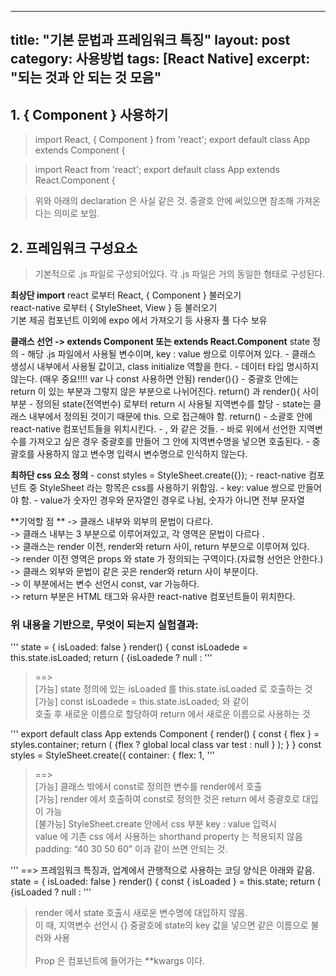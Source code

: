 

   
---
title: "기본 문법과 프레임워크 특징"
layout: post
category: 사용방법
tags: [React Native]
excerpt: "되는 것과 안 되는 것 모음"
---




## 1. { Component } 사용하기


>import React, { Component } from 'react';
>export default class App extends Component {

>import React from 'react';
>export default class App extends React.Component {

>위와 아래의 declaration 은 사실 같은 것.
>중괄호 안에 써있으면 참조해 가져온다는 의미로 보임.



## 2. 프레임워크 구성요소

>기본적으로 .js 파일로 구성되어있다.
>각 .js 파일은 거의 동일한 형태로 구성된다.

**최상단 import**
	react 로부터 React, { Component } 불러오기<br>
	react-native 로부터 { StyleSheet, View } 등 불러오기<br>
	기본 제공 컴포넌트 이외에 expo 에서 가져오기 등 사용자 풀 다수 보유<br>
    
**클래스 선언 -> extends Component 또는 extends React.Component**
	state 정의
		- 해당 .js 파일에서 사용될 변수이며, key : value 쌍으로 이루어져 있다.
		- 클래스 생성시 내부에서 사용될 값이고, class initialize 역할을 한다.
		- 데이터 타입 명시하지 않는다. (매우 중요!!!! var 나 const 사용하면 안됨)
	render(){}
		- 중괄호 안에는 return 이 있는 부분과 그렇지 않은 부분으로 나뉘어진다.
	return() 과 render(){ 사이 부분
		- 정의된 state(전역번수) 로부터 return 시 사용될 지역변수를 할당 
		- state는 클래스 내부에서 정의된 것이기 때문에 this. 으로 접근해야 함.
	return()
		- 소괄호 안에 react-native 컴포넌트들을 위치시킨다.
			- <View>, <Text> 와 같은 것들.
		- 바로 위에서 선언한 지역변수를 가져오고 싶은 경우
		중괄호를 만들어 그 안에 지역변수명을 넣으면 호출된다.
		- 중괄호를 사용하지 않고 변수명 입력시 변수명으로 인식하지 않는다.

**최하단 css 요소 정의**
	- const styles = StyleSheet.create({});
		- react-native 컴포넌트 중 StyleSheet 라는 항목은 css를 사용하기 위함임.
		- key: value 쌍으로 만들어야 함.
		- value가 숫자인 경우와 문자열인 경우로 나뉨, 숫자가 아니면 전부 문자열
	
	
**기억할 점 **
-> 클래스 내부와 외부의 문법이 다르다.<br>
-> 클래스 내부는 3 부분으로 이루어져있고, 각 영역은 문법이 다르다 .<br>
-> 클래스는 render 이전, render와 return 사이, return 부분으로 이루어져 있다.<br>
-> render 이전 영역은 props 와 state 가 정의되는 구역이다.(자료형 선언은 안한다.)<br>
-> 클래스 외부와 문법이 같은 곳은 render와 return 사이 부분이다.<br>
	-> 이 부분에서는 변수 선언시 const, var 가능하다.<br>
-> return 부분은 HTML 태그와 유사한 react-native 컴포넌트들이 위치한다.<br>


### 위 내용을 기반으로, 무엇이 되는지 실험결과:



'''
  state = {
    isLoaded: false
  }
  render() {
    const isLoadede = this.state.isLoaded;
    return (
      <View style={styles.container}>
        {isLoadede ? null :
'''
>
> ==> <br>
>[가능] state 정의에 있는 isLoaded 를 this.state.isLoaded 로 호출하는 것<br>
>[가능] const isLoadede = this.state.isLoaded; 와 같이<br>
>	호출 후 새로운 이름으로 할당하여 return 에서 새로운 이름으로 사용하는 것<br>
>
    

'''
export default class App extends Component {
  render() {
    const { flex } = styles.container;
    return (
      <View>
        {flex ? 
        <View><Text>global local class var test</Text></View>
        : null }
        </View>
    );
  }
}
const styles = StyleSheet.create({
  container: {
    flex: 1,
'''

>
> ==><br>
>[가능] 클래스 밖에서 const로 정의한 변수를 render에서 호출<br>
>[가능] render 에서 호출하여 const로 정의한 것은 return 에서 중괄호로 대입이 가능<br>
>[불가능] StyleSheet.create 안에서 css 부분 key : value 입력시<br>
>		value 에 기존 css 에서 사용하는 shorthand property 는 적용되지 않음<br>
>		padding: “40 30 50 60”  이과 같이 쓰면 안되는 것.<br>
>

'''
==>
프레임워크 특징과, 업계에서 관행적으로 사용하는 코딩 양식은 아래와 같음.
  state = {
    isLoaded: false
  }
  render() {
    const { isLoaded } = this.state;
    return (
      <View style={styles.container}>
        {isLoaded ? null :
'''

>
>render 에서 state 호출시 새로운 변수명에 대입하지 않음.<br>
>이 때, 지역변수 선언시 {} 중괄호에 state의 key 값을 넣으면 같은 이름으로 불러와 사용<br>
><br>
>Prop 은 컴포넌트에 들어가는 **kwargs 이다.<br>
>




```python

```
